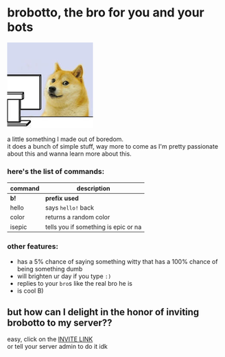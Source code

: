 # brobotto, the bro for you and your bots  
  
![aaaa](https://raw.githubusercontent.com/frecklebars/brobotto/master/bro.jpg)  
  
a little something I made out of boredom.  
it does a bunch of simple stuff, way more to come as I'm pretty passionate about this and wanna learn more about this.  
### here's the list of commands:  
  
command | description
--- | ---
**b!** | **prefix used**
hello | says `hello!` back
color | returns a random color
isepic | tells you if something is epic or na
  
  
### other features:
* has a 5% chance of saying something witty that has a 100% chance of being something dumb
* will brighten ur day if you type `:)`
* replies to your `bro`s like the real bro he is
* is cool B)
  
  
## but how can I delight in the honor of inviting brobotto to my server??
easy, click on the [INVITE LINK](https://discordapp.com/api/oauth2/authorize?client_id=597062511929589790&permissions=0&scope=bot)  
or tell your server admin to do it idk
